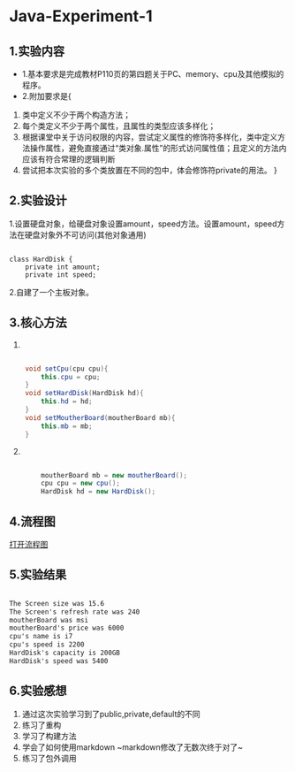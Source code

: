 # Java-Experiment-1
## 1.实验内容
- 1.基本要求是完成教材P110页的第四题关于PC、memory、cpu及其他模拟的程序。
- 2.附加要求是{
 1. 类中定义不少于两个构造方法；
 2. 每个类定义不少于两个属性，且属性的类型应该多样化；
 3. 根据课堂中关于访问权限的内容，尝试定义属性的修饰符多样化，类中定义方法操作属性，避免直接通过“类对象.属性”的形式访问属性值；且定义的方法内应该有符合常理的逻辑判断
 4. 尝试把本次实验的多个类放置在不同的包中，体会修饰符private的用法。
}
## 2.实验设计
1.设置硬盘对象，给硬盘对象设置amount，speed方法。设置amount，speed方法在硬盘对象外不可访问(其他对象通用)
```

class HardDisk {
    private int amount;
    private int speed;

```
2.自建了一个主板对象。
## 3.核心方法
1.
```Java

    void setCpu(cpu cpu){
        this.cpu = cpu;
    }
    void setHardDisk(HardDisk hd){
        this.hd = hd;
    }
    void setMoutherBoard(moutherBoard mb){
        this.mb = mb;
    }

```
2.
```Java

        moutherBoard mb = new moutherBoard();
        cpu cpu = new cpu();
        HardDisk hd = new HardDisk();

```
## 4.流程图
[打开流程图]()
## 5.实验结果
```markdown

The Screen size was 15.6
The Screen's refresh rate was 240
moutherBoard was msi
moutherBoard's price was 6000
cpu's name is i7
cpu's speed is 2200
HardDisk's capacity is 200GB
HardDisk's speed was 5400

```
## 6.实验感想
 1. 通过这次实验学习到了public,private,default的不同
 2. 练习了重构
 3. 学习了构建方法
 4. 学会了如何使用markdown 
 ~markdown修改了无数次终于对了~
 5. 练习了包外调用
 
